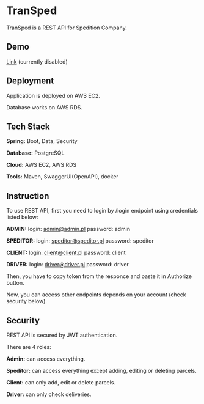
# TranSped

TranSped is a REST API for Spedition Company.  

## Demo

[Link](http://16.171.235.79/swagger-ui/index.html#/) (currently disabled)


## Deployment

Application is deployed on AWS EC2.

Database works on AWS RDS.



## Tech Stack

**Spring:** Boot, Data, Security

**Database:** PostgreSQL

**Cloud:** AWS EC2, AWS RDS

**Tools:** Maven, SwaggerUI(OpenAPI), docker 


## Instruction

To use REST API, first you need to login by /login endpoint using credentials listed below:

**ADMIN:** login: admin@admin.pl password: admin

**SPEDITOR:** login: speditor@speditor.pl password: speditor

**CLIENT:** login: client@client.pl password: client

**DRIVER:** login: driver@driver.pl password: driver

Then, you have to copy token from the responce and paste it in Authorize button.

Now, you can access other endpoints depends on your account (check security below).
## Security

REST API is secured by JWT authentication.

There are 4 roles:

**Admin:** can access everything.

**Speditor:** can access everything except adding, editing or deleting parcels.

**Client:** can only add, edit or delete parcels.
 
**Driver:** can only check deliveries.
